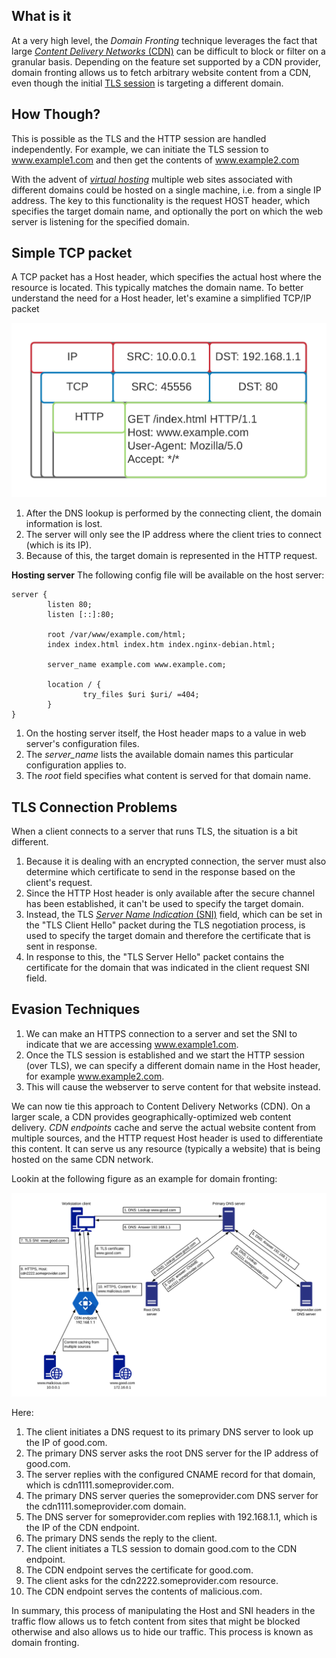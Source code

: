 ## What is it
At a very high level, the _Domain Fronting_ technique leverages the fact that large [_Content Delivery Networks_ (CDN)](https://en.wikipedia.org/wiki/Content_delivery_network) can be difficult to block or filter on a granular basis.
Depending on the feature set supported by a CDN provider, domain fronting allows us to fetch arbitrary website content from a CDN, even though the initial [TLS session](https://en.wikipedia.org/wiki/Transport_Layer_Security) is targeting a different domain.


## How Though?
This is possible as the TLS and the HTTP session are handled independently.
For example, we can initiate the TLS session to www.example1.com and then get the contents of www.example2.com 

With the advent of [_virtual hosting_](https://en.wikipedia.org/wiki/Virtual_hosting) multiple web sites associated with different domains could be hosted on a single machine, i.e. from a single IP address. The key to this functionality is the request HOST header, which specifies the target domain name, and optionally the port on which the web server is listening for the specified domain.

## Simple TCP packet
A TCP packet has a Host header, which specifies the actual host where the resource is located. This typically matches the domain name.
To better understand the need for a Host header, let's examine a simplified TCP/IP packet

![](../../../Screenshots/tcp-pckt.png)

1. After the DNS lookup is performed by the connecting client, the domain information is lost.
2. The server will only see the IP address where the client tries to connect (which is its IP).
3. Because of this, the target domain is represented in the HTTP request.

**Hosting server**
The following config file will be available on the host server:
```config
server {
        listen 80;
        listen [::]:80;

        root /var/www/example.com/html;
        index index.html index.htm index.nginx-debian.html;

        server_name example.com www.example.com;

        location / {
                try_files $uri $uri/ =404;
        }
}
```
1. On the hosting server itself, the Host header maps to a value in web server's configuration files.
2. The _server_name_ lists the available domain names this particular configuration applies to.
3. The _root_ field specifies what content is served for that domain name.

## TLS Connection Problems
When a client connects to a server that runs TLS, the situation is a bit different.

1. Because it is dealing with an encrypted connection, the server must also determine which certificate to send in the response based on the client's request.
2. Since the HTTP Host header is only available after the secure channel has been established, it can't be used to specify the target domain.
3. Instead, the TLS [_Server Name Indication_ (SNI)](https://en.wikipedia.org/wiki/Server_Name_Indication) field, which can be set in the "TLS Client Hello" packet during the TLS negotiation process, is used to specify the target domain and therefore the certificate that is sent in response.
4. In response to this, the "TLS Server Hello" packet contains the certificate for the domain that was indicated in the client request SNI field.


## Evasion Techniques
1. We can make an HTTPS connection to a server and set the SNI to indicate that we are accessing www.example1.com.
2. Once the TLS session is established and we start the HTTP session (over TLS), we can specify a different domain name in the Host header, for example www.example2.com.
3. This will cause the webserver to serve content for that website instead.


We can now tie this approach to Content Delivery Networks (CDN).
On a larger scale, a CDN provides geographically-optimized web content delivery. _CDN endpoints_ cache and serve the actual website content from multiple sources, and the HTTP request Host header is used to differentiate this content.
It can serve us any resource (typically a website) that is being hosted on the same CDN network.

Lookin at the following figure as an example for domain fronting:

![](../../../Screenshots/df-ei.png)

Here:
1. The client initiates a DNS request to its primary DNS server to look up the IP of good.com.
2. The primary DNS server asks the root DNS server for the IP address of good.com.
3. The server replies with the configured CNAME record for that domain, which is cdn1111.someprovider.com.
4. The primary DNS server queries the someprovider.com DNS server for the cdn1111.someprovider.com domain.
5. The DNS server for someprovider.com replies with 192.168.1.1, which is the IP of the CDN endpoint.
6. The primary DNS sends the reply to the client.
7. The client initiates a TLS session to domain good.com to the CDN endpoint.
8. The CDN endpoint serves the certificate for good.com.
9. The client asks for the cdn2222.someprovider.com resource.
10. The CDN endpoint serves the contents of malicious.com.

In summary, this process of manipulating the Host and SNI headers in the traffic flow allows us to fetch content from sites that might be blocked otherwise and also allows us to hide our traffic. This process is known as domain fronting.